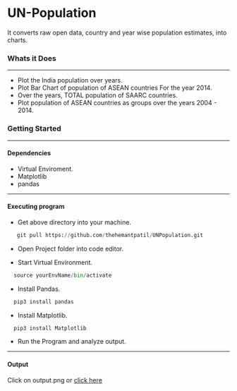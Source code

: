# UN-Population
It converts raw open data, country and year wise population estimates, into charts. 
### Whats it Does

---

  - Plot the India population over years.
  - Plot Bar Chart of population of ASEAN countries For the year   2014.
  - Over the years, TOTAL population of SAARC countries.
  - Plot population of ASEAN  countries as groups over the years 2004 - 2014.
 
### Getting Started

---

#### Dependencies
  - Virtual Enviroment.
  - Matplotlib
  - pandas
  
---

#### Executing program
  - Get above directory into your machine.
  ```python
     git pull https://github.com/thehemantpatil/UNPopulation.git
  ```
  - Open Project folder into code editor.
  
  - Start Virtual Environment.
   ```python
     source yourEnvName/bin/activate
   ```
  - Install Pandas.
   ```python
     pip3 install pandas
   ```
  - Install Matplotlib.
   ```python
     pip3 install Matplotlib
   ```
  -  Run the Program and analyze output.
  
---

#### Output
   Click on output.png or 
   [click here](https://github.com/thehemantpatil/UNPopulation/blob/main/output.png)






